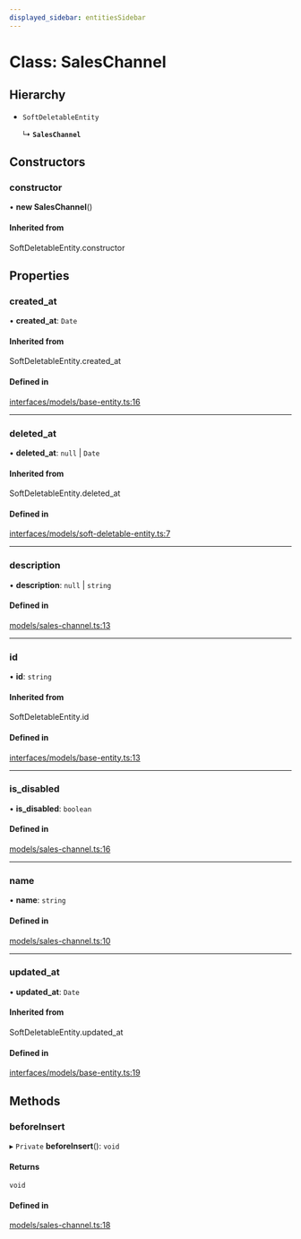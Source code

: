 ```yaml
---
displayed_sidebar: entitiesSidebar
---
```


# Class: SalesChannel

## Hierarchy

- `SoftDeletableEntity`

  ↳ **`SalesChannel`**

## Constructors

### constructor

• **new SalesChannel**()

#### Inherited from

SoftDeletableEntity.constructor

## Properties

### created\_at

• **created\_at**: `Date`

#### Inherited from

SoftDeletableEntity.created\_at

#### Defined in

[interfaces/models/base-entity.ts:16](https://github.com/medusajs/medusa/blob/aada5327e/packages/medusa/src/interfaces/models/base-entity.ts#L16)

___

### deleted\_at

• **deleted\_at**: ``null`` \| `Date`

#### Inherited from

SoftDeletableEntity.deleted\_at

#### Defined in

[interfaces/models/soft-deletable-entity.ts:7](https://github.com/medusajs/medusa/blob/aada5327e/packages/medusa/src/interfaces/models/soft-deletable-entity.ts#L7)

___

### description

• **description**: ``null`` \| `string`

#### Defined in

[models/sales-channel.ts:13](https://github.com/medusajs/medusa/blob/aada5327e/packages/medusa/src/models/sales-channel.ts#L13)

___

### id

• **id**: `string`

#### Inherited from

SoftDeletableEntity.id

#### Defined in

[interfaces/models/base-entity.ts:13](https://github.com/medusajs/medusa/blob/aada5327e/packages/medusa/src/interfaces/models/base-entity.ts#L13)

___

### is\_disabled

• **is\_disabled**: `boolean`

#### Defined in

[models/sales-channel.ts:16](https://github.com/medusajs/medusa/blob/aada5327e/packages/medusa/src/models/sales-channel.ts#L16)

___

### name

• **name**: `string`

#### Defined in

[models/sales-channel.ts:10](https://github.com/medusajs/medusa/blob/aada5327e/packages/medusa/src/models/sales-channel.ts#L10)

___

### updated\_at

• **updated\_at**: `Date`

#### Inherited from

SoftDeletableEntity.updated\_at

#### Defined in

[interfaces/models/base-entity.ts:19](https://github.com/medusajs/medusa/blob/aada5327e/packages/medusa/src/interfaces/models/base-entity.ts#L19)

## Methods

### beforeInsert

▸ `Private` **beforeInsert**(): `void`

#### Returns

`void`

#### Defined in

[models/sales-channel.ts:18](https://github.com/medusajs/medusa/blob/aada5327e/packages/medusa/src/models/sales-channel.ts#L18)
